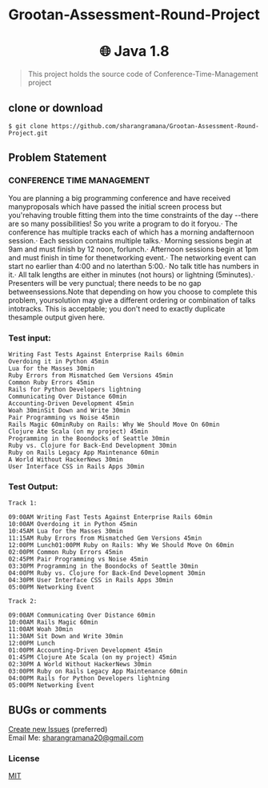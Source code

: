 # Grootan-Assessment-Round-Project

<h1 align="center">
🌐 Java 1.8
</h1>

> This project holds the source code of Conference-Time-Management project

## clone or download
```terminal
$ git clone https://github.com/sharangramana/Grootan-Assessment-Round-Project.git
```

## Problem Statement
### CONFERENCE TIME MANAGEMENT
<p>
You are planning a big programming conference and have received manyproposals which have passed the initial screen process but you'rehaving trouble fitting them into the time constraints of the day --there are so many possibilities! So you write a program to do it foryou.· The conference has multiple tracks each of which has a morning andafternoon session.· Each session contains multiple talks.· Morning sessions begin at 9am and must finish by 12 noon, forlunch.· Afternoon sessions begin at 1pm and must finish in time for thenetworking event.· The networking event can start no earlier than 4:00 and no laterthan 5:00.· No talk title has numbers in it.· All talk lengths are either in minutes (not hours) or lightning (5minutes).· Presenters will be very punctual; there needs to be no gap betweensessions.Note that depending on how you choose to complete this problem, yoursolution may give a different ordering or combination of talks intotracks. This is acceptable; you don't need to exactly duplicate thesample output given here.
</p>

### Test input:
```terminal
Writing Fast Tests Against Enterprise Rails 60min
Overdoing it in Python 45min
Lua for the Masses 30min
Ruby Errors from Mismatched Gem Versions 45min
Common Ruby Errors 45min
Rails for Python Developers lightning
Communicating Over Distance 60min
Accounting-Driven Development 45min
Woah 30minSit Down and Write 30min
Pair Programming vs Noise 45min
Rails Magic 60minRuby on Rails: Why We Should Move On 60min
Clojure Ate Scala (on my project) 45min
Programming in the Boondocks of Seattle 30min
Ruby vs. Clojure for Back-End Development 30min
Ruby on Rails Legacy App Maintenance 60min
A World Without HackerNews 30min
User Interface CSS in Rails Apps 30min
```
### Test Output:
```terminal
Track 1:

09:00AM Writing Fast Tests Against Enterprise Rails 60min
10:00AM Overdoing it in Python 45min
10:45AM Lua for the Masses 30min
11:15AM Ruby Errors from Mismatched Gem Versions 45min
12:00PM Lunch01:00PM Ruby on Rails: Why We Should Move On 60min
02:00PM Common Ruby Errors 45min
02:45PM Pair Programming vs Noise 45min
03:30PM Programming in the Boondocks of Seattle 30min
04:00PM Ruby vs. Clojure for Back-End Development 30min
04:30PM User Interface CSS in Rails Apps 30min
05:00PM Networking Event

Track 2:

09:00AM Communicating Over Distance 60min
10:00AM Rails Magic 60min
11:00AM Woah 30min
11:30AM Sit Down and Write 30min
12:00PM Lunch
01:00PM Accounting-Driven Development 45min
01:45PM Clojure Ate Scala (on my project) 45min
02:30PM A World Without HackerNews 30min
03:00PM Ruby on Rails Legacy App Maintenance 60min
04:00PM Rails for Python Developers lightning
05:00PM Networking Event
```

## BUGs or comments
[Create new Issues](https://github.com/sharangramana/Grootan-Assessment-Round-Project/issues) (preferred)
<br>
Email Me: sharangramana20@gmail.com

### License
[MIT](https://github.com/sharangramana/Grootan-Assessment-Round-Project/blob/master/LICENSE)

